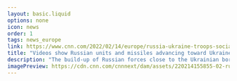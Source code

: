 ```yaml
---
layout: basic.liquid
options: none
icon: news
order: 1
tags: news_europe
link: https://www.cnn.com/2022/02/14/europe/russia-ukraine-troops-social-media-video-intl/index.html
title: "Videos show Russian units and missiles advancing toward Ukraine border"
description: "The build-up of Russian forces close to the Ukrainian border continues apace, with everything from submarines and amphibious landing ships in the Black Sea to short-range ballistic missiles, tanks and howitzers around Ukraine's northeastern edges."
imagePreview: https://cdn.cnn.com/cnnnext/dam/assets/220214155855-02-russia-military-buildup-tanks-social-media-mclean-0213-video-synd-2.jpg
---
```

